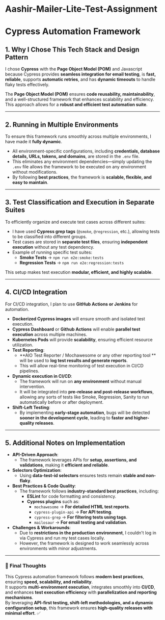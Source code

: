 # Aashir-Mailer-Lite-Test-Assignment

# Cypress Automation Framework

## 1. Why I Chose This Tech Stack and Design Pattern

I chose **Cypress** with the **Page Object Model (POM)** and Javascript because Cypress provides **seamless integration for email testing**, is **fast, reliable**, supports **automatic retries**, and has **dynamic timeouts** to handle flaky tests effectively.

The **Page Object Model (POM)** ensures **code reusability, maintainability**, and a well-structured framework that enhances scalability and efficiency. This approach allows for a **robust and efficient test automation suite**.

---

## 2. Running in Multiple Environments

To ensure this framework runs smoothly across multiple environments, I have made it **fully dynamic**.

- All environment-specific configurations, including **credentials, database details, URLs, tokens, and domains**, are stored in the `.env` file.
- This eliminates any environment dependencies—simply updating the `.env` file allows the framework to be executed on any environment without modifications.
- By following **best practices**, the framework is **scalable, flexible, and easy to maintain**.

---

## 3. Test Classification and Execution in Separate Suites

To efficiently organize and execute test cases across different suites:

- I have used **Cypress grep tags** (`@smoke`, `@regression`, etc.), allowing tests to be classified into different groups.
- Test cases are stored in **separate test files**, ensuring **independent execution** without any test dependency.
- Example of running specific test suites:
  - **Smoke Tests** → `npm run e2e:smoke:tests`
  - **Regression Tests** → `npm run e2e:regression:tests`

This setup makes test execution **modular, efficient, and highly scalable**.

---

## 4. CI/CD Integration

For CI/CD integration, I plan to use **GitHub Actions or Jenkins** for automation.

- **Dockerized Cypress images** will ensure smooth and isolated test execution.
- **Cypress Dashboard** or **Github Actions** will enable **parallel test execution** across multiple machines.
- **Kubernetes Pods** will provide **scalability**, ensuring efficient resource utilization.
- **Test Reporting**:
  - **AIO Test Reporter / Mochawesome or any other reporting tool ** will be used to **log test results and generate reports**.
  - This will allow real-time monitoring of test execution in CI/CD pipelines.
- **Dynamic execution in CI/CD**:
  - The framework will run on **any environment** without manual intervention.
  - It will be integrated into **pre-release and post-release workflows**, allowing any sorts of tests like Smoke, Regression, Sanity to run automatically before or after deployment.
- **Shift-Left Testing**:
  - By implementing **early-stage automation**, bugs will be detected **sooner in the development cycle**, leading to **faster and higher-quality releases**.

---

## 5. Additional Notes on Implementation

- **API-Driven Approach**:
  - The framework leverages APIs for **setup, assertions, and validations**, making it **efficient and reliable**.
- **Selectors Optimization**:
  - Using **data-test-id selectors** ensures tests remain **stable and non-flaky**.
- **Best Practices & Code Quality**:
  - The framework follows **industry-standard best practices**, including:
    - **ESLint** for code formatting and consistency.
    - **Cypress plugins** such as:
      - `mochawesome` → **For detailed HTML test reports**.
      - `cypress-plugin-api` → **For API testing**.
      - `cypress-grep` → **For filtering tests using tags**.
      - `mailosaur` → **For email testing and validation**.
- **Challenges & Workarounds**:
  - Due to **restrictions in the production environment**, I couldn't log in via Cypress and run my test cases locally.
  - However, the framework is designed to work seamlessly across environments with minor adjustments.

---

### 🚀 **Final Thoughts**

This Cypress automation framework follows **modern best practices**, ensuring **speed, scalability, and reliability**.  
It supports **multi-environment execution**, integrates smoothly into **CI/CD**, and enhances **test execution efficiency** with **parallelization and reporting mechanisms**.  
By leveraging **API-first testing, shift-left methodologies, and a dynamic configuration setup**, this framework ensures **high-quality releases with minimal effort**. ✅
